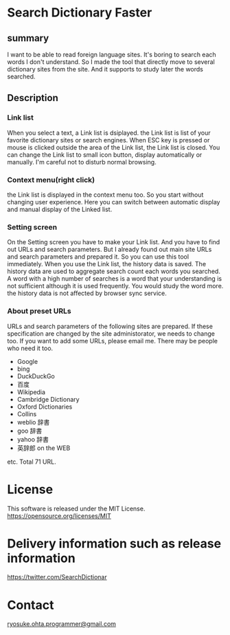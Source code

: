 # Search Dictionary Faster
## summary
I want to be able to read foreign language sites. It's boring to search each words I don't understand. So I made the tool that directly move to several dictionary sites from the site. And it supports to study later the words searched.

## Description
### Link list
When you select a text, a Link list is dsiplayed. the Link list is list of your favorite dictionary sites or search engines. When ESC key is pressed or mouse is clicked outside the area of the Link list, the Link list is closed. You can change the Link list to small icon button, display automatically or manually. I'm careful not to disturb normal browsing.

### Context menu(right click)
the Link list is displayed in the context menu too. So you start without changing user experience. Here you can switch between automatic display and manual display of the Linked list.

### Setting screen
On the Setting screen you have to make your Link list. And you have to find out URLs and search parameters. But I already found out main site URLs and search parameters and prepared it. So you can use this tool immediately. When you use the Link list, the history data is saved. The history data are used to aggregate search count each words you searched. A word with a high number of searches is a word that your understanding is not sufficient although it is used frequently. You would study the word more. the history data is not affected by browser sync service.

### About preset URLs
URLs and search parameters of the following sites are prepared. If these specification are changed by the site administorator, we needs to change too. If you want to add some URLs, please email me. There may be people who need it too.

* Google
* bing
* DuckDuckGo
* 百度
* Wikipedia
* Cambridge Dictionary
* Oxford Dictionaries
* Collins
* weblio 辞書
* goo 辞書
* yahoo 辞書
* 英辞郎 on the WEB

etc. Total 71 URL.

# License
This software is released under the MIT License.
https://opensource.org/licenses/MIT

# Delivery information such as release information
https://twitter.com/SearchDictionar

# Contact
ryosuke.ohta.programmer@gmail.com
